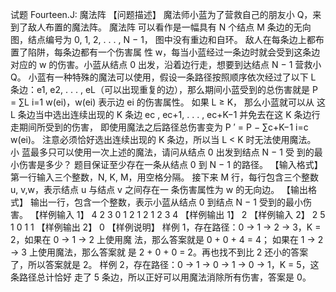 试题 Fourteen.J: 魔法阵
【问题描述】
魔法师小蓝为了营救自己的朋友小 Q，来到了敌人布置的魔法阵。
魔法阵 可以看作是一幅具有 N 个结点 M 条边的无向图，结点编号为 0, 1, 2, . . . , N − 1， 图中没有重边和自环。
敌人在每条边上都布置了陷阱，每条边都有一个伤害属 性 w，每当小蓝经过一条边时就会受到这条边对应的 w 的伤害。小蓝从结点 0
出发，沿着边行走，想要到达结点 N − 1 营救小 Q。 小蓝有一种特殊的魔法可以使用，假设一条路径按照顺序依次经过了以下
L 条边：e1, e2, . . . , eL（可以出现重复的边），那么期间小蓝受到的总伤害就是
P = ∑L i=1 w(ei)，w(ei) 表示边 ei 的伤害属性。 如果 L ≥ K，
那么小蓝就可以从 这 L 条边当中选出连续出现的 K 条边 ec , ec+1, . . . , ec+K−1 并免去在这 K 条边行 走期间所受到的伤害，
即使用魔法之后路径总伤害变为 P ′ = P − ∑c+K−1
i=c w(ei)。 
注意必须恰好选出连续出现的 K 条边，所以当 L < K 时无法使用魔法。 小
蓝最多只可以使用一次上述的魔法，请问从结点 0 出发到结点 N − 1 受 到的最小伤害是多少？
题目保证至少存在一条从结点 0 到 N − 1 的路径。
【输入格式】
第一行输入三个整数，N, K, M，用空格分隔。 
接下来 M 行，每行包含三个整数 u, v,w，表示结点 u 与结点 v 之间存在一 条伤害属性为 w 的无向边。
【输出格式】
输出一行，包含一个整数，表示小蓝从结点 0 到结点 N − 1 受到的最小伤 害。
【样例输入 1】
4 2 3
0 1 2
1 2 1
2 3 4
【样例输出 1】
2
【样例输入 2】
2 5 1
0 1 1
【样例输出 2】
0
【样例说明】
样例 1，存在路径：0 → 1 → 2 → 3，K = 2，如果在 0 → 1 → 2 上使用魔 法，那么答案就是 0 + 0 + 4 = 4；
如果在 1 → 2 → 3 上使用魔法，那么答案就 是 2 + 0 + 0 = 2。再也找不到比 2 还小的答案了，所以答案就是 2。 
样例 2，存在路径：0 → 1 → 0 → 1 → 0 → 1，K = 5，这条路径总计恰好 走了 5 条边，所以正好可以用魔法消除所有伤害，答案是 0。
